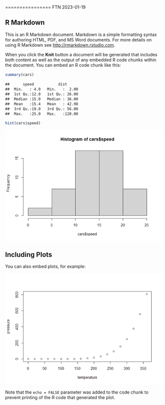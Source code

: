 ================
FTN
2023-01-19

## R Markdown

This is an R Markdown document. Markdown is a simple formatting syntax
for authoring HTML, PDF, and MS Word documents. For more details on
using R Markdown see <http://rmarkdown.rstudio.com>.

When you click the **Knit** button a document will be generated that
includes both content as well as the output of any embedded R code
chunks within the document. You can embed an R code chunk like this:

``` r
summary(cars)
```

    ##      speed           dist       
    ##  Min.   : 4.0   Min.   :  2.00  
    ##  1st Qu.:12.0   1st Qu.: 26.00  
    ##  Median :15.0   Median : 36.00  
    ##  Mean   :15.4   Mean   : 42.98  
    ##  3rd Qu.:19.0   3rd Qu.: 56.00  
    ##  Max.   :25.0   Max.   :120.00

``` r
hist(cars$speed)
```

![](ftn1_files/figure-gfm/cars-1.png)<!-- -->

## Including Plots

You can also embed plots, for example:

![](ftn1_files/figure-gfm/pressure-1.png)<!-- -->

Note that the `echo = FALSE` parameter was added to the code chunk to
prevent printing of the R code that generated the plot.
